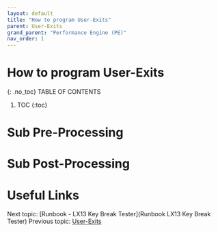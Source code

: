 ```yaml
---
layout: default
title: "How to program User-Exits"
parent: User-Exits
grand_parent: "Performance Engine (PE)"
nav_order: 1
---
```


# How to program User-Exits
{: .no_toc}
TABLE OF CONTENTS
1. TOC
{:toc}


# Sub Pre-Processing




#  Sub Post-Processing



# Useful Links
Next topic: [Runbook - LX13 Key Break Tester](Runbook LX13 Key Break Tester)
Previous topic: [User-Exits](../User-Exits)

